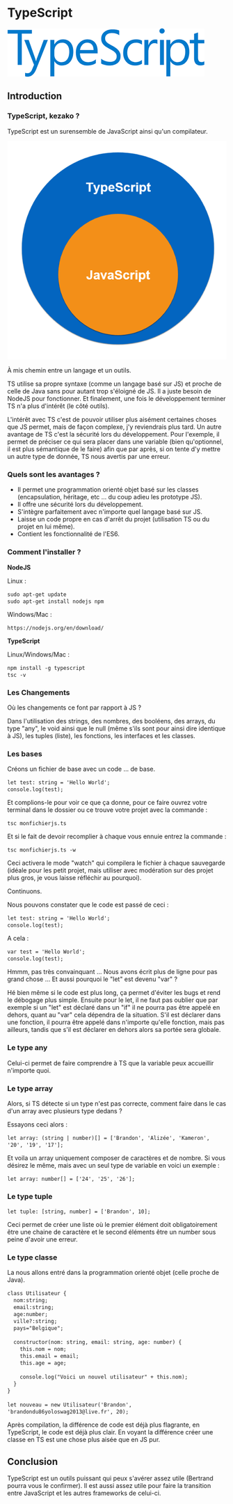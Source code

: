 # TypeScript

![logo](TStitle.png)

## Introduction

### TypeScript, kezako ?

TypeScript est un surensemble de JavaScript ainsi qu'un compilateur.

![ts1](TS1.png)


À mis chemin entre un langage et un outils.

TS utilise sa propre syntaxe (comme un langage basé sur JS) et proche de celle de Java sans pour autant trop s'éloigné de JS. Il a juste besoin de NodeJS pour fonctionner. Et finalement, une fois le développement terminer TS n'a plus d'intérêt (le côté outils).

L'intérêt avec TS c'est de pouvoir utiliser plus aisément certaines choses que JS permet, mais de façon complexe, j'y reviendrais plus tard. Un autre avantage de TS c'est la sécurité lors du développement. Pour l'exemple, il permet de préciser ce qui sera placer dans une variable (bien qu'optionnel, il est plus sémantique de le faire) afin que par après, si on tente d'y mettre un autre type de donnée, TS nous avertis par une erreur.

### Quels sont les avantages ?

- Il permet une programmation orienté objet basé sur les classes (encapsulation, héritage, etc ... du coup adieu les prototype JS).
- Il offre une sécurité lors du développement.
- S'intègre parfaitement avec n'importe quel langage basé sur JS.
- Laisse un code propre en cas d'arrêt du projet (utilisation TS ou du projet en lui même).
- Contient les fonctionnalité de l'ES6.

### Comment l'installer ?

__**NodeJS**__

Linux :
```
sudo apt-get update
sudo apt-get install nodejs npm
```

Windows/Mac :
```
https://nodejs.org/en/download/
```

__**TypeScript**__

Linux/Windows/Mac :
```
npm install -g typescript
tsc -v
```


### Les Changements

Où les changements ce font par rapport à JS ?

Dans l'utilisation des strings, des nombres, des booléens, des arrays, du type "any", le void ainsi que le null (même s'ils sont pour ainsi dire identique à JS), les tuples (liste), les fonctions, les interfaces et les classes.


### Les bases

Créons un fichier de base avec un code ... de base.

```
let test: string = 'Hello World';
console.log(test);
```

Et complions-le pour voir ce que ça donne, pour ce faire ouvrez votre terminal dans le dossier ou ce trouve votre projet avec la commande :
```
tsc monfichierjs.ts
```

Et si le fait de devoir recomplier à chaque vous ennuie entrez la commande : 
```
tsc monfichierjs.ts -w
```
Ceci activera le mode "watch" qui compilera le fichier à chaque sauvegarde (idéale pour les petit projet, mais utiliser avec modération sur des projet plus gros, je vous laisse réfléchir au pourquoi).

Continuons.

Nous pouvons constater que le code est passé de ceci :
```
let test: string = 'Hello World';
console.log(test);
```
A cela :
```
var test = 'Hello World';
console.log(test);
```

Hmmm, pas très convainquant ... Nous avons écrit plus de ligne pour pas grand chose ... Et aussi pourquoi le "let" est devenu "var" ?

Hé bien même si le code est plus long, ça permet d'éviter les bugs et rend le débogage plus simple. Ensuite pour le let, il ne faut pas oublier que par exemple si un "let" est déclaré dans un "if" il ne pourra pas être appelé en dehors, quant au "var" cela dépendra de la situation. S'il est déclarer dans une fonction, il pourra être appelé dans n'importe qu'elle fonction, mais pas ailleurs, tandis que s'il est déclarer en dehors alors sa portée sera globale.

### Le type any
Celui-ci permet de faire comprendre à TS que la variable peux accueillir n'importe quoi.

### Le type array

Alors, si TS détecte si un type n'est pas correcte, comment faire dans le cas d'un array avec plusieurs type dedans ?

Essayons ceci alors :

```
let array: (string | number)[] = ['Brandon', 'Alizée', 'Kameron', '20', '19', '17'];
```

Et voila un array uniquement composer de caractères et de nombre. Si vous désirez le même, mais avec un seul type de variable en voici un exemple :

```
let array: number[] = ['24', '25', '26'];
```

### Le type tuple

```
let tuple: [string, number] = ['Brandon', 10];
```

Ceci permet de créer une liste où le premier élément doit obligatoirement être une chaine de caractère et le second éléments être un number sous peine d'avoir une erreur.

### Le type classe

La nous allons entré dans la programmation orienté objet (celle proche de Java).

```
class Utilisateur {
  nom:string;
  email:string;
  age:number;
  ville?:string;
  pays="Belgique";
  
  constructor(nom: string, email: string, age: number) {
    this.nom = nom;
    this.email = email;
    this.age = age;
    
    console.log("Voici un nouvel utilisateur" + this.nom);
  }
}

let nouveau = new Utilisateur('Brandon', 'brandondu86yoloswag2013@live.fr', 20);
```

Après compilation, la différence de code est déjà plus flagrante, en TypeScript, le code est déjà plus clair. En voyant la différence créer une classe en TS est une chose plus aisée que en JS pur.

## Conclusion

TypeScript est un outils puissant qui peux s'avérer assez utile (Bertrand pourra vous le confirmer). Il est aussi assez utile pour faire la transition entre JavaScript et les autres frameworks de celui-ci.
